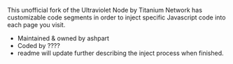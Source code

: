This unofficial fork of the Ultraviolet Node by Titanium Network has customizable code segments in order to inject specific Javascript code into each page you visit.

- Maintained & owned by ashpart
- Coded by ????
- readme will update further describing the inject process when finished.

